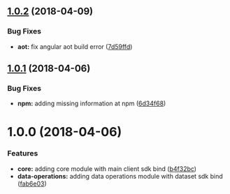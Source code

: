 <a name="1.0.2"></a>
## [1.0.2](https://github.com/jexia/ng-jexia/compare/v1.0.1...v1.0.2) (2018-04-09)


### Bug Fixes

* **aot:** fix angular aot build error ([7d59ffd](https://github.com/jexia/ng-jexia/commit/7d59ffd))

<a name="1.0.1"></a>
## [1.0.1](https://github.com/jexia/ng-jexia/compare/v1.0.0...v1.0.1) (2018-04-06)


### Bug Fixes

* **npm:** adding missing information at npm ([6d34f68](https://github.com/jexia/ng-jexia/commit/6d34f68))

<a name="1.0.0"></a>
# 1.0.0 (2018-04-06)


### Features

* **core:** adding core module with main client sdk bind ([b4f32bc](https://github.com/jexia/ng-jexia/commit/b4f32bc))
* **data-operations:** adding data operations module with dataset sdk bind ([fab6e03](https://github.com/jexia/ng-jexia/commit/fab6e03))
